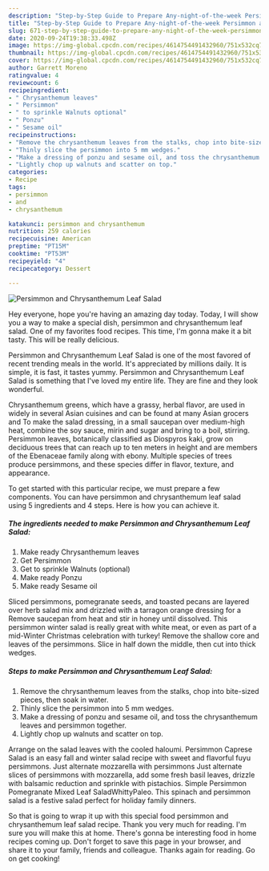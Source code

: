 ```yaml
---
description: "Step-by-Step Guide to Prepare Any-night-of-the-week Persimmon and Chrysanthemum Leaf Salad"
title: "Step-by-Step Guide to Prepare Any-night-of-the-week Persimmon and Chrysanthemum Leaf Salad"
slug: 671-step-by-step-guide-to-prepare-any-night-of-the-week-persimmon-and-chrysanthemum-leaf-salad
date: 2020-09-24T19:38:33.498Z
image: https://img-global.cpcdn.com/recipes/4614754491432960/751x532cq70/persimmon-and-chrysanthemum-leaf-salad-recipe-main-photo.jpg
thumbnail: https://img-global.cpcdn.com/recipes/4614754491432960/751x532cq70/persimmon-and-chrysanthemum-leaf-salad-recipe-main-photo.jpg
cover: https://img-global.cpcdn.com/recipes/4614754491432960/751x532cq70/persimmon-and-chrysanthemum-leaf-salad-recipe-main-photo.jpg
author: Garrett Moreno
ratingvalue: 4
reviewcount: 6
recipeingredient:
- " Chrysanthemum leaves"
- " Persimmon"
- " to sprinkle Walnuts optional"
- " Ponzu"
- " Sesame oil"
recipeinstructions:
- "Remove the chrysanthemum leaves from the stalks, chop into bite-sized pieces, then soak in water."
- "Thinly slice the persimmon into 5 mm wedges."
- "Make a dressing of ponzu and sesame oil, and toss the chrysanthemum leaves and persimmon together."
- "Lightly chop up walnuts and scatter on top."
categories:
- Recipe
tags:
- persimmon
- and
- chrysanthemum

katakunci: persimmon and chrysanthemum 
nutrition: 259 calories
recipecuisine: American
preptime: "PT15M"
cooktime: "PT53M"
recipeyield: "4"
recipecategory: Dessert

---
```



![Persimmon and Chrysanthemum Leaf Salad](https://img-global.cpcdn.com/recipes/4614754491432960/751x532cq70/persimmon-and-chrysanthemum-leaf-salad-recipe-main-photo.jpg)

Hey everyone, hope you're having an amazing day today. Today, I will show you a way to make a special dish, persimmon and chrysanthemum leaf salad. One of my favorites food recipes. This time, I'm gonna make it a bit tasty. This will be really delicious.

Persimmon and Chrysanthemum Leaf Salad is one of the most favored of recent trending meals in the world. It's appreciated by millions daily. It is simple, it is fast, it tastes yummy. Persimmon and Chrysanthemum Leaf Salad is something that I've loved my entire life. They are fine and they look wonderful.

Chrysanthemum greens, which have a grassy, herbal flavor, are used in widely in several Asian cuisines and can be found at many Asian grocers and To make the salad dressing, in a small saucepan over medium-high heat, combine the soy sauce, mirin and sugar and bring to a boil, stirring. Persimmon leaves, botanically classified as Diospyros kaki, grow on deciduous trees that can reach up to ten meters in height and are members of the Ebenaceae family along with ebony. Multiple species of trees produce persimmons, and these species differ in flavor, texture, and appearance.


To get started with this particular recipe, we must prepare a few components. You can have persimmon and chrysanthemum leaf salad using 5 ingredients and 4 steps. Here is how you can achieve it.

<!--inarticleads1-->

##### The ingredients needed to make Persimmon and Chrysanthemum Leaf Salad:

1. Make ready  Chrysanthemum leaves
1. Get  Persimmon
1. Get  to sprinkle Walnuts (optional)
1. Make ready  Ponzu
1. Make ready  Sesame oil


Sliced persimmons, pomegranate seeds, and toasted pecans are layered over herb salad mix and drizzled with a tarragon orange dressing for a Remove saucepan from heat and stir in honey until dissolved. This persimmon winter salad is really great with white meat, or even as part of a mid-Winter Christmas celebration with turkey! Remove the shallow core and leaves of the persimmons. Slice in half down the middle, then cut into thick wedges. 

<!--inarticleads2-->

##### Steps to make Persimmon and Chrysanthemum Leaf Salad:

1. Remove the chrysanthemum leaves from the stalks, chop into bite-sized pieces, then soak in water.
1. Thinly slice the persimmon into 5 mm wedges.
1. Make a dressing of ponzu and sesame oil, and toss the chrysanthemum leaves and persimmon together.
1. Lightly chop up walnuts and scatter on top.


Arrange on the salad leaves with the cooled haloumi. Persimmon Caprese Salad is an easy fall and winter salad recipe with sweet and flavorful fuyu persimmons. Just alternate mozzarella with persimmons Just alternate slices of persimmons with mozzarella, add some fresh basil leaves, drizzle with balsamic reduction and sprinkle with pistachios. Simple Persimmon Pomegranate Mixed Leaf SaladWhittyPaleo. This spinach and persimmon salad is a festive salad perfect for holiday family dinners. 

So that is going to wrap it up with this special food persimmon and chrysanthemum leaf salad recipe. Thank you very much for reading. I'm sure you will make this at home. There's gonna be interesting food in home recipes coming up. Don't forget to save this page in your browser, and share it to your family, friends and colleague. Thanks again for reading. Go on get cooking!
